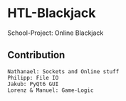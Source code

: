 # HTL-Blackjack
School-Project: Online Blackjack

## Contribution
 ```
 Nathanael: Sockets and Online stuff
 Philipp: File IO 
 Jakub: PyQt6 GUI
 Lorenz & Manuel: Game-Logic
 ```
